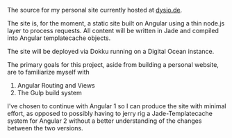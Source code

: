 The source for my personal site currently hosted at [dysio.de](http://dysio.de).

The site is, for the moment, a static site built on Angular using a thin node.js
layer to process requests. All content will be written in Jade and compiled into
Angular templatecache objects.

The site will be deployed via Dokku running on a Digital Ocean instance.

The primary goals for this project, aside from building a personal website, are
to familiarize myself with

1. Angular Routing and Views
2. The Gulp build system

I've chosen to continue with Angular 1 so I can produce the site with minimal
effort, as opposed to possibly having to jerry rig a Jade-Templatecache system
for Angular 2 without a better understanding of the changes between the two
versions.
